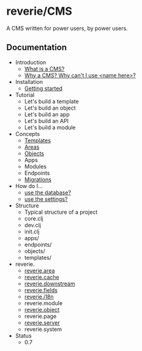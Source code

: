 # reverie/CMS

A CMS written for power users, by power users.

## Documentation

- Introduction
  - [What is a CMS?](intro/what-is-a-cms.md)
  - [Why a CMS? Why can't I use \<name here\>?](intro/why-a-cms.md)
- Installation
  - [Getting started](installation/getting-started.md)
- Tutorial
  - Let's build a template
  - Let's build an object
  - Let's build an app
  - Let's build an API
  - Let's build a module
- Concepts
  - [Templates](concepts/templates.md)
  - [Areas](concepts/areas.md)
  - [Objects](concepts/objects.md)
  - Apps
  - Modules
  - Endpoints
  - [Migrations](concepts/migrations.md)
- How do I...
  - [use the database?](how-do-i/database.md)
  - [use the settings?](how-do-i/settings.md)
- Structure
  - Typical structure of a project
  - core.clj
  - dev.clj
  - init.clj
  - apps/
  - endpoints/
  - objects/
  - templates/
- reverie.
  - [reverie.area](reverie/area.md)
  - [reverie.cache](reverie/cache.md)
  - [reverie.downstream](reverie/downstream.md)
  - [reverie.fields](reverie/fields.md)
  - [reverie.i18n](reverie/i18n.md)
  - reverie.module
  - [reverie.object](reverie/object.md)
  - reverie.page
  - [reverie.server](reverie/server.md)
  - reverie.system
- Status
  - 0.7
